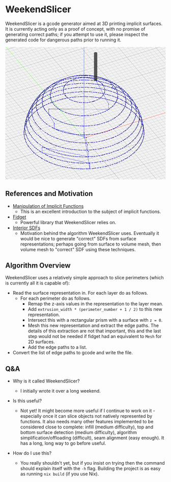 # WeekendSlicer

WeekendSlicer is a gcode generator aimed at 3D printing implicit surfaces. It is currently acting only as a proof of concept,
with no promise of generating correct paths; if you attempt to use it, please inspect the generated code for dangerous paths
prior to running it.

![example.png](assets/example_gcode_render.png)

## References and Motivation

- [Manipulation of Implicit Functions](https://christopherolah.wordpress.com/2011/11/06/manipulation-of-implicit-functions-with-an-eye-on-cad/)
  - This is an excellent introduction to the subject of implicit functions.
- [Fidget](https://github.com/mkeeter/fidget)
  - Powerful library that WeekendSlicer relies on.
- [Interior SDFs](https://iquilezles.org/articles/interiordistance/)
  - Motivation behind the algorithm WeekendSlicer uses. Eventually it would be nice to generate "correct" SDFs from surface
    representations; perhaps going from surface to volume mesh, then volume mesh to "correct" SDF using these techniques.

## Algorithm Overview

WeekendSlicer uses a relatively simple approach to slice perimeters (which is currently all it is capable of):
- Read the surface representation in. For each layer do as follows.
  - For each perimeter do as follows.
    - Remap the z-axis values in the representation to the layer mean.
    - Add `extrusion_width * (perimeter_number + 1 / 2)` to this new representation.
    - Intersect this with a rectangular prism with a surface with `z = 0`.
    - Mesh this new representation and extract the edge paths. The details of this extraction are not that important, this
      and the last step would not be needed if fidget had an equivalent to `Mesh` for 2D surfaces.
    - Add the edge paths to a list.
- Convert the list of edge paths to gcode and write the file.

## Q&A

- Why is it called WeekendSlicer?
  - I initially wrote it over a long weekend.

- Is this useful?
  - Not yet! It might become more useful if I continue to work on it - especially once it can slice objects not natively
    represented by functions. It also needs many other features implemented to be considered close to complete: infill
    (medium difficulty), top and bottom surface detection (medium difficulty), algorithm simplification/offloading
    (difficult), seam alignment (easy enough). It has a long, long way to go before useful.

- How do I use this?
  - You really shouldn't yet, but if you insist on trying then the command should explain itself with the `-h` flag.
    Building the project is as easy as running `nix build` (if you use Nix).

